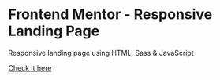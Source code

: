 # Frontend Mentor - Responsive Landing Page

Responsive landing page using HTML, Sass & JavaScript

[Check it here](https://nicoleortizga.github.io/responsive-landing-page/dist/index.html)
